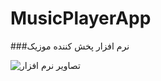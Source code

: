 # MusicPlayerApp

###نرم افزار پخش کننده موزیک


![تصاویر نرم افزار](https://s19.picofile.com/file/8432994526/Music.JPG)
